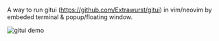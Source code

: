 

######
A way to run gitui (https://github.com/Extrawurst/gitui) in vim/neovim by embeded terminal & popup/floating window.

![gitui demo](https://camo.githubusercontent.com/6f154f57b9008c27310d8b4c65194b90ae78502e62e448601bcadec80fd6d1a5/687474703a2f2f747661312e73696e61696d672e636e2f6c617267652f39343236323536626c793168357630787961796d676732307a6b3071307836702e676966)
